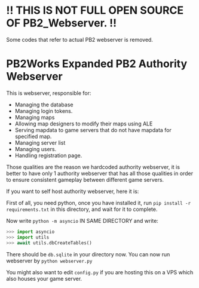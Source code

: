 # !! THIS IS NOT FULL OPEN SOURCE OF PB2_Webserver. !!
Some codes that refer to actual PB2 webserver is removed.

# PB2Works Expanded PB2 Authority Webserver

This is webserver, responsible for:
- Managing the database
- Managing login tokens.
- Managing maps
- Allowing map designers to modify their maps using ALE
- Serving mapdata to game servers that do not have mapdata for specified map.
- Managing server list
- Managing users.
- Handling registration page.

Those qualities are the reason we hardcoded authority webserver, it is better to have only 1 authority webserver that has all those qualities in order to ensure consistent gameplay between different game servers.

If you want to self host authority webserver, here it is:

First of all, you need python, once you have installed it, run `pip install -r requirements.txt` in this directory, and wait for it to complete.

Now write `python -m asyncio` IN SAME DIRECTORY and write: 
```py
>>> import asyncio
>>> import utils
>>> await utils.dbCreateTables()
```

There should be `db.sqlite` in your directory now. You can now run webserver by `python webserver.py`

You might also want to edit `config.py` if you are hosting this on a VPS which also houses your game server.

